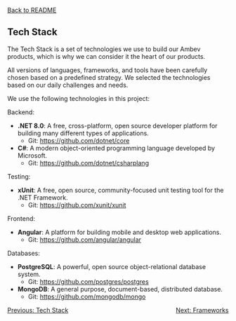 [Back to README](../README.md)

## Tech Stack

The Tech Stack is a set of technologies we use to build our Ambev products, which is why we can consider it the heart of
our products.

All versions of languages, frameworks, and tools have been carefully chosen based on a predefined strategy. We selected
the technologies based on our daily challenges and needs.

We use the following technologies in this project:

Backend:

- **.NET 8.0**: A free, cross-platform, open source developer platform for building many different types of
  applications.
    - Git: https://github.com/dotnet/core
- **C#**: A modern object-oriented programming language developed by Microsoft.
    - Git: https://github.com/dotnet/csharplang

Testing:

- **xUnit**: A free, open source, community-focused unit testing tool for the .NET Framework.
    - Git: https://github.com/xunit/xunit

Frontend:

- **Angular**: A platform for building mobile and desktop web applications.
    - Git: https://github.com/angular/angular

Databases:

- **PostgreSQL**: A powerful, open source object-relational database system.
    - Git: https://github.com/postgres/postgres
- **MongoDB**: A general purpose, document-based, distributed database.
    - Git: https://github.com/mongodb/mongo

<div style="display: flex; justify-content: space-between;">
  <a href="./overview.md">Previous: Tech Stack</a>
  <a href="./frameworks.md">Next: Frameworks</a>
</div>